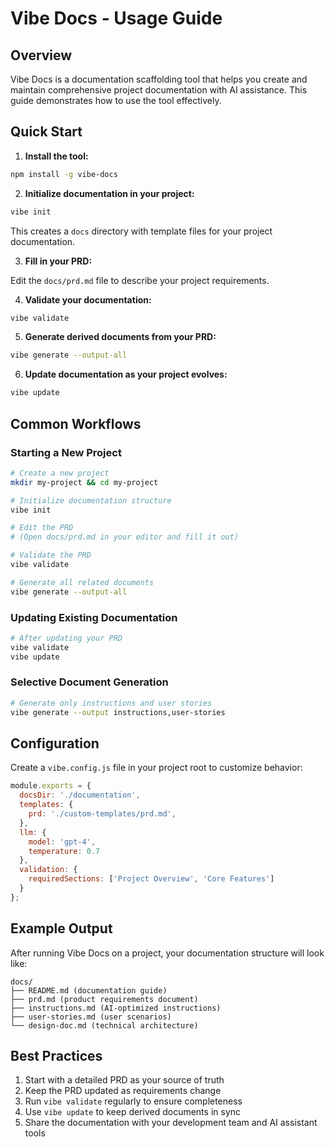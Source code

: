 # Vibe Docs - Usage Guide

## Overview

Vibe Docs is a documentation scaffolding tool that helps you create and maintain comprehensive project documentation with AI assistance. This guide demonstrates how to use the tool effectively.

## Quick Start

1. **Install the tool:**

```bash
npm install -g vibe-docs
```

2. **Initialize documentation in your project:**

```bash
vibe init
```

This creates a `docs` directory with template files for your project documentation.

3. **Fill in your PRD:**

Edit the `docs/prd.md` file to describe your project requirements.

4. **Validate your documentation:**

```bash
vibe validate
```

5. **Generate derived documents from your PRD:**

```bash
vibe generate --output-all
```

6. **Update documentation as your project evolves:**

```bash
vibe update
```

## Common Workflows

### Starting a New Project

```bash
# Create a new project
mkdir my-project && cd my-project

# Initialize documentation structure
vibe init

# Edit the PRD
# (Open docs/prd.md in your editor and fill it out)

# Validate the PRD
vibe validate

# Generate all related documents
vibe generate --output-all
```

### Updating Existing Documentation

```bash
# After updating your PRD
vibe validate
vibe update
```

### Selective Document Generation

```bash
# Generate only instructions and user stories
vibe generate --output instructions,user-stories
```

## Configuration

Create a `vibe.config.js` file in your project root to customize behavior:

```javascript
module.exports = {
  docsDir: './documentation',
  templates: {
    prd: './custom-templates/prd.md',
  },
  llm: {
    model: 'gpt-4',
    temperature: 0.7
  },
  validation: {
    requiredSections: ['Project Overview', 'Core Features']
  }
};
```

## Example Output

After running Vibe Docs on a project, your documentation structure will look like:

```
docs/
├── README.md (documentation guide)
├── prd.md (product requirements document)
├── instructions.md (AI-optimized instructions)
├── user-stories.md (user scenarios)
└── design-doc.md (technical architecture)
```

## Best Practices

1. Start with a detailed PRD as your source of truth
2. Keep the PRD updated as requirements change
3. Run `vibe validate` regularly to ensure completeness
4. Use `vibe update` to keep derived documents in sync
5. Share the documentation with your development team and AI assistant tools
